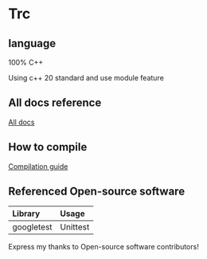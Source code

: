 # Trc

## language

100% C++

Using c++ 20 standard and use module feature

## All docs reference

[All docs](doc)

## How to compile

[Compilation guide](doc/developer/build.md)

## Referenced Open-source software

| Library         |Usage     |
|:-----------|:-------|
| googletest | Unittest |

Express my thanks to Open-source software contributors!
